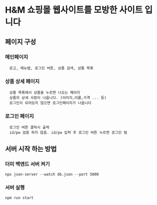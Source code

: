 # H&M 쇼핑몰 웹사이트를 모방한 사이트 입니다
  ## 페이지 구성
  
  ### 메인페이지
      로고, 메뉴탭, 로그인 버튼, 상품 검색, 상품 목록
      
  ### 상품 상세 페이지
      상품 목록에서 상품을 누르면 나오는 페이지
      상품의 상세 사항이 나옵니다. (이미지,이름,가격 ... 등)
      로그인이 되어있지 않으면 로그인페이지가 나옵니다
  ### 로그인 페이지
      로그인 버튼 클릭시 출력
      id/pw 검증 하지 않음. id/pw 입력 후 로그인 버튼 누르면 로그인 됨
       


## 서버 시작 하는 방법
  ### 더미 백엔드 서버 켜기
    npx json-server --watch db.json --port 5000
  ### 서버 실행
    npm run start




